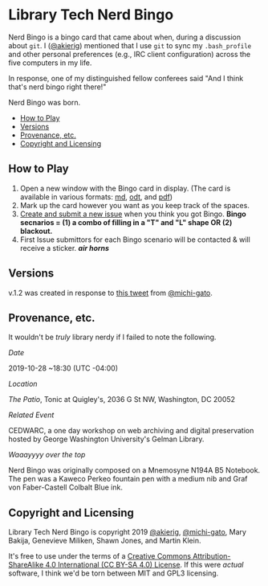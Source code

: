 # Library Tech Nerd Bingo

Nerd Bingo is a bingo card that came about when, during a discussion about `git`. I ([@akierig](github.com/akierig)) mentioned that I use `git` to sync my `.bash_profile` and other personal preferences (e.g., IRC client configuration) across the five computers in my life. 

In response, one of my distinguished fellow conferees said "And I think that's nerd bingo right there!"

Nerd Bingo was born.

- [How to Play](https://github.com/akierig/libtech_nerd_bingo##how-to-play)
- [Versions](https://github.com/akierig/libtech_nerd_bingo#versions)
- [Provenance, etc.](https://github.com/akierig/libtech_nerd_bingo#provenance-etc)
- [Copyright and Licensing](https://github.com/akierig/libtech_nerd_bingo#copyright-and-licensing)

## How to Play
1. Open a new window with the Bingo card in display. (The card is available in various formats: [md](https://github.com/akierig/libtech_nerd_bingo/blob/master/bingo_card.md), [odt](https://github.com/akierig/libtech_nerd_bingo/blob/master/bingo_card.odt), and [pdf](https://github.com/akierig/libtech_nerd_bingo/blob/master/bingo_card.pdf))
2. Mark up the card however you want as you keep track of the spaces.
3. [Create and submit a new issue](https://help.github.com/en/github/managing-your-work-on-github/creating-an-issue) when you think you got Bingo. **Bingo secnarios = (1) a combo of filling in a "T" and "L" shape OR (2) blackout.**
4. First Issue submittors for each Bingo scenario will be contacted & will receive a sticker. ***air horns***

## Versions
v.1.2 was created in response to [this 
tweet](https://twitter.com/snewyuen/status/1225875465786683392) from 
[@michi-gato](https://github.com/michi-gato).

## Provenance, etc.
It wouldn't be _truly_ library nerdy if I failed to note the following.

*Date*

2019-10-28 ~18:30 (UTC -04:00)

*Location*

_The Patio_, Tonic at Quigley's, 2036 G St NW, Washington, DC 20052

*Related Event*

CEDWARC, a one day workshop on web archiving and digital preservation hosted by George Washington University's Gelman Library. 

*Waaayyyy over the top*

Nerd Bingo was originally composed on a Mnemosyne N194A B5 Notebook. The pen was a Kaweco Perkeo fountain pen with a medium nib and Graf von Faber-Castell Colbalt Blue ink.

## Copyright and Licensing
Library Tech Nerd Bingo is copyright 2019 [@akierig](https://github.com/akierig), [@michi-gato](https://github.com/michi-gato), Mary Bakija, Genevieve Miliken, Shawn Jones, and Martin Klein.

It's free to use under the terms of a [Creative Commons Attribution-ShareAlike 4.0 International (CC BY-SA 4.0) License](https://creativecommons.org/licenses/by-sa/4.0/). If this were _actual_ software, I think we'd be torn between MIT and GPL3 licensing.
